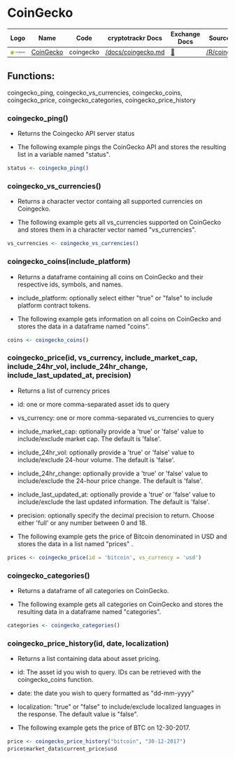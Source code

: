 # CoinGecko

| Logo                                     | Name                                    | Code      | cryptotrackr Docs                                                                              | Exchange Docs                                        | Source Code                                                                            |
|------------|------------|------------|--------------|------------|-------------|
| ![coingecko](/man/figures/coingecko.png) | [CoinGecko](https://www.coingecko.com/) | coingecko | [/docs/coingecko.md](https://github.com/TrevorFrench/cryptotrackr/blob/main/docs/coingecko.md) | [🏢](https://www.coingecko.com/en/api/documentation) | [/R/coingecko.R](https://github.com/TrevorFrench/cryptotrackr/blob/main/R/coingecko.R) |

## Functions:

coingecko_ping, coingecko_vs_currencies, coingecko_coins, coingecko_price, coingecko_categories, coingecko_price_history

### coingecko_ping()

-   Returns the Coingecko API server status

-   The following example pings the CoinGecko API and stores the resulting list in a variable named "status".

``` r
status <- coingecko_ping()
```

### coingecko_vs_currencies()

-   Returns a character vector containg all supported currencies on Coingecko.

-   The following example gets all vs_currencies supported on CoinGecko and stores them in a character vector named "vs_currencies".

``` r
vs_currencies <- coingecko_vs_currencies()
```

### coingecko_coins(include_platform)

-   Returns a dataframe containing all coins on CoinGecko and their respective ids, symbols, and names.

-   include_platform: optionally select either "true" or "false" to include platform contract tokens.

-   The following example gets information on all coins on CoinGecko and stores the data in a dataframe named "coins".

``` r
coins <- coingecko_coins()
```

### coingecko_price(id, vs_currency, include_market_cap, include_24hr_vol, include_24hr_change, include_last_updated_at, precision)

-   Returns a list of currency prices

-   id: one or more comma-separated asset ids to query

-   vs_currency: one or more comma-separated vs_currencies to query

-   include_market_cap: optionally provide a 'true' or 'false' value to include/exclude market cap. The default is 'false'.

-   include_24hr_vol: optionally provide a 'true' or 'false' value to include/exclude 24-hour volume. The default is 'false'.

-   include_24hr_change: optionally provide a 'true' or 'false' value to include/exclude the 24-hour price change. The default is 'false'.

-   include_last_updated_at: optionally provide a 'true' or 'false' value to include/exclude the last updated information. The default is 'false'.

-   precision: optionally specify the decimal precision to return. Choose either 'full' or any number between 0 and 18.

-   The following example gets the price of Bitcoin denominated in USD and stores the data in a list named "prices" .

``` r
prices <- coingecko_price(id = 'bitcoin', vs_currency = 'usd')
```

### coingecko_categories()

-   Returns a dataframe of all categories on CoinGecko.

-   The following example gets all categories on CoinGecko and stores the resulting data in a dataframe named "categories".

``` r
categories <- coingecko_categories()
```

### coingecko_price_history(id, date, localization)

-   Returns a list containing data about asset pricing.

-   id: The asset id you wish to query. IDs can be retrieved with the coingecko_coins function.

-   date: the date you wish to query formatted as "dd-mm-yyyy"

-   localization: "true" or "false" to include/exclude localized languages in the response. The default value is "false".

-   The following example gets the price of BTC on 12-30-2017.

``` r
price <- coingecko_price_history("bitcoin", "30-12-2017")
price$market_data$current_price$usd
```

